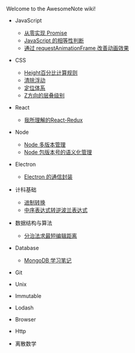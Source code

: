 Welcome to the AwesomeNote wiki!

- JavaScript

  - [从零实现 Promise](https://github.com/janeluck/AwesomeNote/wiki/Building-Promise-From-Scratch)
  - [JavaScript 的相等性判断](https://github.com/janeluck/AwesomeNote/wiki/Equality-Comparisons-In-JavaScript)
  - [通过 requestAnimationFrame 改善动画效果](https://github.com/janeluck/AwesomeNote/wiki/Improving-Experience-By-RequestAnimationFrame)

<!--   - [JavaScript 异步编程](https://github.com/janeluck/AwesomeNote/wiki/JavaScript-Asynchronous-Programming)  -->
- CSS
  
  - [Height百分比计算规则](https://github.com/janeluck/AwesomeNote/wiki/Height-By-Percentage)
  - [清除浮动](https://github.com/janeluck/AwesomeNote/wiki/Clear-Float)
  - [定位体系](https://github.com/janeluck/AwesomeNote/wiki/Display-Float-Position)
  - [Z方向的层叠级别](https://github.com/janeluck/AwesomeNote/wiki/Stack-Level)
  <!--     - [CSS思维](https://github.com/janeluck/AwesomeNote/wiki/Thinking-In-Css) -->
<!--     - [ ] [常用布局]()
    - [ ] [font]()
    - [ ] [svg]() -->


- React

  - [我所理解的React-Redux](https://github.com/janeluck/AwesomeNote/wiki/Experience-Learning-In-React-Redux)


  <!--     - [React事件系统](https://github.com/janeluck/AwesomeNote/wiki/React-Event-System) -->

- Node
  - [Node 多版本管理](https://github.com/janeluck/AwesomeNote/wiki/Node-Version-Management)
  - [Node 包版本号的语义化管理](https://github.com/janeluck/AwesomeNote/wiki/Node-Package-Version)
- Electron
  - [Electron 的通信封装](https://github.com/janeluck/AwesomeNote/wiki/Communication-In-Electron)

- 计科基础
  - [进制转换](https://github.com/janeluck/AwesomeNote/wiki/Number-System-Conversion)
  - [中序表达式转逆波兰表达式](https://github.com/janeluck/AwesomeNote/wiki/Conversion-Of-Infix-Expressions-To-Postfix)
- 数据结构与算法

  - [分治法求最短编辑距离](https://github.com/janeluck/AwesomeNote/wiki/A-Divide-And-Conquer-Procedure-For-Finding-Minimum-Edit-distance)


- Database
  - [MongoDB 学习笔记](https://github.com/janeluck/AwesomeNote/wiki/Learning-MongoDB)


- Git
- Unix
- Immutable
- Lodash
- Browser
- Http
- 离散数学